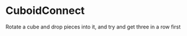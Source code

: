 CuboidConnect
=============

Rotate a cube and drop pieces into it, and try and get three in a row first
